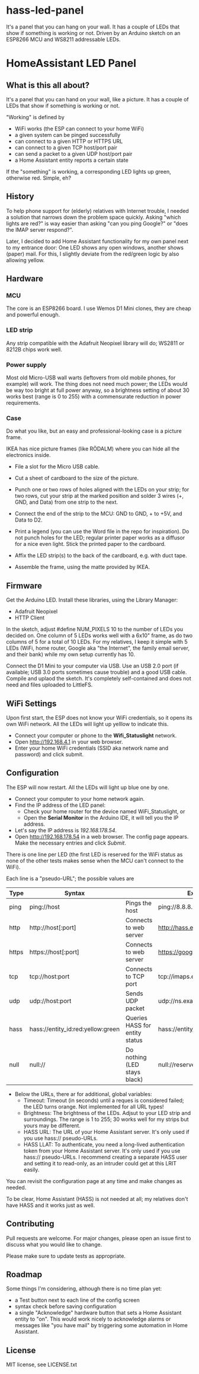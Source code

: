 # hass-led-panel
It's a panel that you can hang on your wall. It has a couple of LEDs that show if something is working or not. Driven by an Arduino sketch on an ESP8266 MCU and WS8211 addressable LEDs.

# HomeAssistant LED Panel

## What is this all about?

It's a panel that you can hand on your wall, like a picture. It has a couple of LEDs that show if something is working or not.

"Working" is defined by

- WiFi works (the ESP can connect to your home WiFi)
- a given system can be pinged successfully
- can connect to a given HTTP or HTTPS URL
- can connect to a given TCP host/port pair
- can send a packet to a given UDP host/port pair
- a Home Assistant entity reports a certain state

If the "something" is working, a corresponding LED lights up green, otherwise red. Simple, eh?

## History

To help phone support for (elderly) relatives with Internet trouble, I needed a solution that narrows down the problem space quickly. Asking "which lights are red?" is way easier than asking "can you ping Google?" or "does the IMAP server respond?".

Later, I decided to add Home Assistant functionality for my own panel next to my entrance door: One LED shows any open windows, another shows (paper) mail. For this, I slightly deviate from the red/green logic by also allowing yellow.

## Hardware

### MCU

The core is an ESP8266 board. I use Wemos D1 Mini clones, they are cheap and powerful enough.

### LED strip

Any strip compatible with the Adafruit Neopixel library will do; WS2811 or 8212B chips work well.

### Power supply

Most old Micro-USB wall warts (leftovers from old mobile phones, for example) will work. The thing does not need much power; the LEDs would be way too bright at full power anyway, so a brightness setting of about 30 works best (range is 0 to 255) with a commensurate reduction in power requirements.

### Case

Do what you like, but an easy and professional-looking case is a picture frame.

IKEA has nice picture frames (like RÖDALM) where you can hide all the electronics inside. 

- File a slot for the Micro USB cable.

- Cut a sheet of cardboard to the size of the picture. 

- Punch one or two rows of holes aligned with the LEDs on your strip; for two rows, cut your strip at the marked position and solder 3 wires (+, GND, and Data) from one strip to the next.
- Connect the end of the strip to the MCU: GND to GND, + to +5V, and Data to D2.
- Print a legend (you can use the Word file in the repo for inspiration). Do not punch holes for the LED; regular printer paper works as a diffusor for a nice even light. Stick the printed paper to the cardboard. 
- Affix the LED strip(s) to the back of the cardboard, e.g. with duct tape. 
- Assemble the frame, using the matte provided by IKEA.

## Firmware

Get the Arduino LED.
Install these libraries, using the Library Manager:

- Adafruit Neopixel
- HTTP Client

In the sketch, adjust #define NUM_PIXELS 10 to the number of LEDs you decided on. One column of 5 LEDs works well with a 6x10" frame, as do two columns of 5 for a total of 10 LEDs. For my relatives, I keep it simple with 5 LEDs (WiFi, home router, Google aka "the Internet", the family email server, and their bank) while my own setup currently has 10.

Connect the D1 Mini to your computer via USB. Use an USB 2.0 port (if available; USB 3.0 ports sometimes cause trouble) and a good USB cable.
Compile and uplaod the sketch. It's completely self-contained and does not need and files uploaded to LittleFS.

## WiFi Settings

Upon first start, the ESP does not know your WiFi credentials, so it opens its own WiFi network. All the LEDs will light up yelllow to indicate this.

- Connect your computer or phone to the **Wifi_Statuslight** network.
- Open http://192.168.4.1 in your web browser.
- Enter your home WiFi credentials (SSID aka network name and password) and click submit.

## Configuration

The ESP will now restart. All the LEDs will light up blue one by one.

- Connect your computer to your home network again.
- Find the IP address of the LED panel:
  - Check your home router for the device named WiFi_Statuslight, or
  - Open the **Serial Monitor** in the Arduino IDE, it will tell you the IP address.
- Let's say the IP address is *192.168.178.54*.
- Open http://192.168.178.54 in a web browser. The config page appears. Make the necessary entries and click *Submit*.

There is one line per LED (the first LED is reserved for the WiFi status as none of the other tests makes sense when the MCU can't connect to the WiFi).

Each line is a "pseudo-URL"; the possible values are

| Type  | Syntax                            |                                | Example                      |
|-------|-----------------------------------|--------------------------------|------------------------------|
| ping  | ping://host                       | Pings the host                 | ping://8.8.8.8               |
| http  | http://host[:port]                | Connects to web server         | http://hass.example.org:8123 |
| https | https://host[:port]               | Connects to web server         | https://google.com           |
| tcp   | tcp://host:port                   | Connects to TCP port           | tcp://imaps.example.org:993  |
| udp   | udp://host:port                   | Sends UDP packet               | udp://ns.example.org:53      |
| hass  | hass://entity_id:red:yellow:green | Queries HASS for entity status | hass://entity_id             |
| null  | null://                           | Do nothing (LED stays black)   | null://reserved for foobar   |

- Below the URLs, there ar for additional, global variables:
  - Timeout: Timeout (in seconds) until a reques is considered failed; the LED turns orange. Not implemented for all URL types!
  - Brightness: The brightness of the LEDs. Adjsut to your LED strip and surroundings. The range is 1 to 255; 30 works well for my strips but yours may be different.
  - HASS URL: The URL of your Home Assistant server. It's only used if you use hass:// pseudo-URLs.
  - HASS LLAT: To authenticate, you need a long-lived authentication token from your Home Assistant server. It's only used if you use hass:// pseudo-URLs. I recommend creating a separate HASS user and setting it to read-only, as an intruder could get at this LRIT easily.

You can revisit the configuration page at any time and make changes as needed.

To be clear, Home Assistant (HASS) is not needed at all; my relatives don't have HASS and it works just as well.

## Contributing

Pull requests are welcome. For major changes, please open an issue first
to discuss what you would like to change.

Please make sure to update tests as appropriate.

## Roadmap

Some things I'm considering, although there is no time plan yet:

- a Test button next to each line of the config screen
- syntax check before saving configuration
- a single "Acknowledge" hardware button that sets a Home Assistant entity to "on". This would work nicely to acknowledge alarms or messages like "you have mail" by triggering some automation in Home Assistant.

## License

MIT license, see LICENSE.txt
